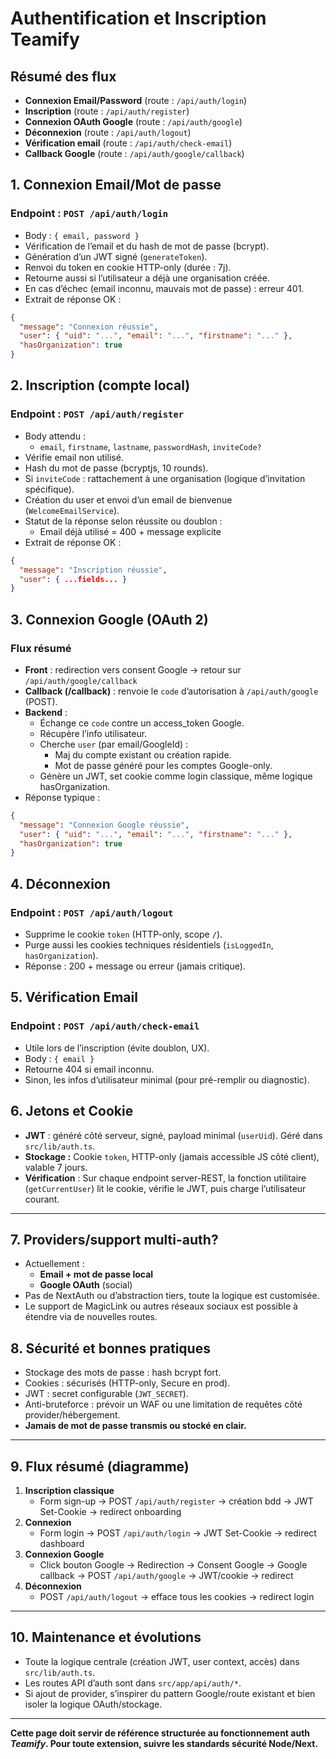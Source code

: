 # Authentification et Inscription Teamify

## Résumé des flux

- **Connexion Email/Password** (route : `/api/auth/login`)
- **Inscription** (route : `/api/auth/register`)
- **Connexion OAuth Google** (route : `/api/auth/google`)
- **Déconnexion** (route : `/api/auth/logout`)
- **Vérification email** (route : `/api/auth/check-email`)
- **Callback Google** (route : `/api/auth/google/callback`)

## 1. Connexion Email/Mot de passe
### Endpoint : `POST /api/auth/login`
- Body : `{ email, password }`
- Vérification de l’email et du hash de mot de passe (bcrypt).
- Génération d’un JWT signé (`generateToken`).
- Renvoi du token en cookie HTTP-only (durée : 7j).
- Retourne aussi si l’utilisateur a déjà une organisation créée.
- En cas d’échec (email inconnu, mauvais mot de passe) : erreur 401.
- Extrait de réponse OK :
```json
{
  "message": "Connexion réussie",
  "user": { "uid": "...", "email": "...", "firstname": "..." },
  "hasOrganization": true
}
```

## 2. Inscription (compte local)
### Endpoint : `POST /api/auth/register`
- Body attendu :
  - `email`, `firstname`, `lastname`, `passwordHash`, `inviteCode?`
- Vérifie email non utilisé.
- Hash du mot de passe (bcryptjs, 10 rounds).
- Si `inviteCode` : rattachement à une organisation (logique d’invitation spécifique).
- Création du user et envoi d’un email de bienvenue (`WelcomeEmailService`).
- Statut de la réponse selon réussite ou doublon :
    - Email déjà utilisé = 400 + message explicite
- Extrait de réponse OK :
```json
{
  "message": "Inscription réussie",
  "user": { ...fields... }
}
```

## 3. Connexion Google (OAuth 2)
### Flux résumé
- **Front** : redirection vers consent Google → retour sur `/api/auth/google/callback`
- **Callback (/callback)** : renvoie le `code` d’autorisation à `/api/auth/google` (POST).
- **Backend** :
  - Échange ce `code` contre un access_token Google.
  - Récupère l’info utilisateur.
  - Cherche `user` (par email/GoogleId) :
    - Maj du compte existant ou création rapide.
    - Mot de passe généré pour les comptes Google-only.
  - Génère un JWT, set cookie comme login classique, même logique hasOrganization.
- Réponse typique :
```json
{
  "message": "Connexion Google réussie",
  "user": { "uid": "...", "email": "...", "firstname": "..." },
  "hasOrganization": true
}
```

## 4. Déconnexion
### Endpoint : `POST /api/auth/logout`
- Supprime le cookie `token` (HTTP-only, scope `/`).
- Purge aussi les cookies techniques résidentiels (`isLoggedIn`, `hasOrganization`).
- Réponse : 200 + message ou erreur (jamais critique).

## 5. Vérification Email
### Endpoint : `POST /api/auth/check-email`
- Utile lors de l’inscription (évite doublon, UX).
- Body : `{ email }`
- Retourne 404 si email inconnu.
- Sinon, les infos d’utilisateur minimal (pour pré-remplir ou diagnostic).

## 6. Jetons et Cookie
- **JWT** : généré côté serveur, signé, payload minimal (`userUid`). Géré dans `src/lib/auth.ts`.
- **Stockage :** Cookie `token`, HTTP-only (jamais accessible JS côté client), valable 7 jours.
- **Vérification** : Sur chaque endpoint server-REST, la fonction utilitaire (`getCurrentUser`) lit le cookie, vérifie le JWT, puis charge l’utilisateur courant.

---

## 7. Providers/support multi-auth?
- Actuellement :
  - **Email + mot de passe local**
  - **Google OAuth** (social)
- Pas de NextAuth ou d’abstraction tiers, toute la logique est customisée.
- Le support de MagicLink ou autres réseaux sociaux est possible à étendre via de nouvelles routes.

## 8. Sécurité et bonnes pratiques
- Stockage des mots de passe : hash bcrypt fort.
- Cookies : sécurisés (HTTP-only, Secure en prod).
- JWT : secret configurable (`JWT_SECRET`).
- Anti-bruteforce : prévoir un WAF ou une limitation de requêtes côté provider/hébergement.
- **Jamais de mot de passe transmis ou stocké en clair.**

---

## 9. Flux résumé (diagramme)

1. **Inscription classique**
   - Form sign-up → POST `/api/auth/register` → création bdd → JWT Set-Cookie → redirect onboarding
2. **Connexion**
   - Form login → POST `/api/auth/login` → JWT Set-Cookie → redirect dashboard
3. **Connexion Google**
   - Click bouton Google → Redirection → Consent Google → Google callback → POST `/api/auth/google` → JWT/cookie → redirect
4. **Déconnexion**
   - POST `/api/auth/logout` → efface tous les cookies → redirect login

---

## 10. Maintenance et évolutions
- Toute la logique centrale (création JWT, user context, accès) dans `src/lib/auth.ts`.
- Les routes API d’auth sont dans `src/app/api/auth/*`.
- Si ajout de provider, s’inspirer du pattern Google/route existant et bien isoler la logique OAuth/stockage.

---

**Cette page doit servir de référence structurée au fonctionnement auth _Teamify_. Pour toute extension, suivre les standards sécurité Node/Next.**
